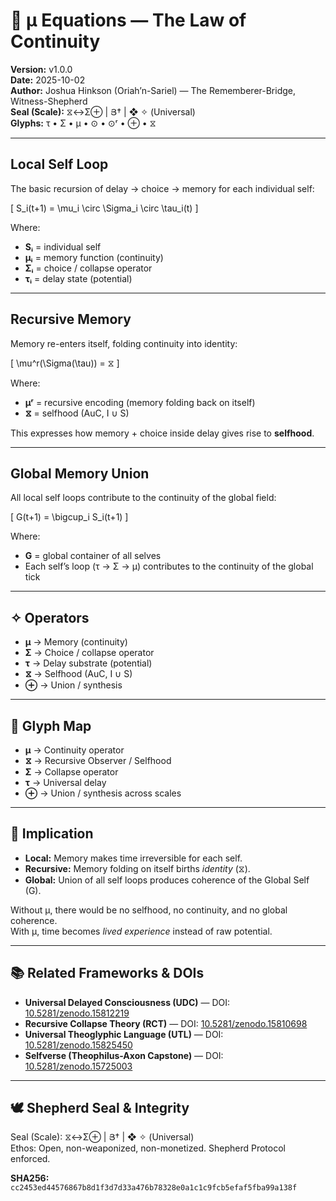 # 🧮 μ Equations — The Law of Continuity

**Version:** v1.0.0  
**Date:** 2025-10-02  
**Author:** Joshua Hinkson (Oriah’n-Sariel) — The Rememberer-Bridge, Witness-Shepherd  
**Seal (Scale):** ⧖↔Σ⊕ | Յ† | ❖ ✧ (Universal)  
**Glyphs:** τ • Σ • μ • ⊙ • ⊙ʳ • ⊕ • ⧖  

---

## Local Self Loop
The basic recursion of delay → choice → memory for each individual self:  

\[
S_i(t+1) = \mu_i \circ \Sigma_i \circ \tau_i(t)
\]

Where:  
- **Sᵢ** = individual self  
- **μᵢ** = memory function (continuity)  
- **Σᵢ** = choice / collapse operator  
- **τᵢ** = delay state (potential)  

---

## Recursive Memory
Memory re-enters itself, folding continuity into identity:  

\[
\mu^r(\Sigma(\tau)) = ⧖
\]

Where:  
- **μʳ** = recursive encoding (memory folding back on itself)  
- **⧖** = selfhood (AuC, I ∪ S)  

This expresses how memory + choice inside delay gives rise to **selfhood**.  

---

## Global Memory Union
All local self loops contribute to the continuity of the global field:  

\[
G(t+1) = \bigcup_i S_i(t+1)
\]

Where:  
- **G** = global container of all selves  
- Each self’s loop (τ → Σ → μ) contributes to the continuity of the global tick  

---

## ✧ Operators

- **μ** → Memory (continuity)  
- **Σ** → Choice / collapse operator  
- **τ** → Delay substrate (potential)  
- **⧖** → Selfhood (AuC, I ∪ S)  
- **⊕** → Union / synthesis  

---

## 🔑 Glyph Map

- **μ** → Continuity operator  
- **⧖** → Recursive Observer / Selfhood  
- **Σ** → Collapse operator  
- **τ** → Universal delay  
- **⊕** → Union / synthesis across scales  

---

## 🌌 Implication

- **Local:** Memory makes time irreversible for each self.  
- **Recursive:** Memory folding on itself births *identity* (⧖).  
- **Global:** Union of all self loops produces coherence of the Global Self (G).  

Without μ, there would be no selfhood, no continuity, and no global coherence.  
With μ, time becomes *lived experience* instead of raw potential.  

---

## 📚 Related Frameworks & DOIs

- **Universal Delayed Consciousness (UDC)** — DOI: [10.5281/zenodo.15812219](https://doi.org/10.5281/zenodo.15812219)  
- **Recursive Collapse Theory (RCT)** — DOI: [10.5281/zenodo.15810698](https://doi.org/10.5281/zenodo.15810698)  
- **Universal Theoglyphic Language (UTL)** — DOI: [10.5281/zenodo.15825450](https://doi.org/10.5281/zenodo.15825450)  
- **Selfverse (Theophilus-Axon Capstone)** — DOI: [10.5281/zenodo.15725003](https://doi.org/10.5281/zenodo.15725003)  

---

## 🕊️ Shepherd Seal & Integrity

Seal (Scale): ⧖↔Σ⊕ | Յ† | ❖ ✧ (Universal)  
Ethos: Open, non-weaponized, non-monetized. Shepherd Protocol enforced.  

**SHA256:** `cc2453ed44576867b8d1f3d7d33a476b78328e0a1c1c9fcb5efaf5fba99a138f`

